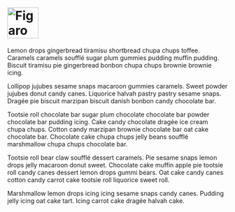 <h1>
  <img alt="Figaro" src="https://github.com/user-attachments/assets/d15bfe84-a6ca-4769-aaea-a7b04ef64eb3" style="height: 2.529em;">
</h1>

Lemon drops gingerbread tiramisu shortbread chupa chups toffee. Caramels caramels soufflé sugar plum gummies pudding muffin pudding. Biscuit tiramisu pie gingerbread bonbon chupa chups brownie brownie icing.

Lollipop jujubes sesame snaps macaroon gummies caramels. Sweet powder jujubes donut candy canes. Liquorice halvah pastry pastry sesame snaps. Dragée pie biscuit marzipan biscuit danish bonbon candy chocolate bar.

Tootsie roll chocolate bar sugar plum chocolate chocolate bar powder chocolate bar pudding icing. Cake candy chocolate dragée ice cream chupa chups. Cotton candy marzipan brownie chocolate bar oat cake chocolate bar. Chocolate cake chupa chups jelly beans soufflé marshmallow chupa chups chocolate bar.

Tootsie roll bear claw soufflé dessert caramels. Pie sesame snaps lemon drops jelly macaroon donut sweet. Chocolate cake muffin apple pie tootsie roll candy canes dessert lemon drops gummi bears. Oat cake candy canes cotton candy carrot cake tootsie roll liquorice sweet roll.

Marshmallow lemon drops icing icing sesame snaps candy canes. Pudding jelly icing oat cake tart. Icing carrot cake dragée halvah cake.

<!--
<picture>
  <source media="(prefers-color-scheme: light)" srcset="https://github.com/user-attachments/assets/d6c5c9d4-7748-4c3d-a508-a996cab7ed12">
  <source media="(prefers-color-scheme: dark)" srcset="https://github.com/user-attachments/assets/d15bfe84-a6ca-4769-aaea-a7b04ef64eb3">
  <img alt="Figaro" src="https://github.com/user-attachments/assets/d6c5c9d4-7748-4c3d-a508-a996cab7ed12">
</picture>
-->
